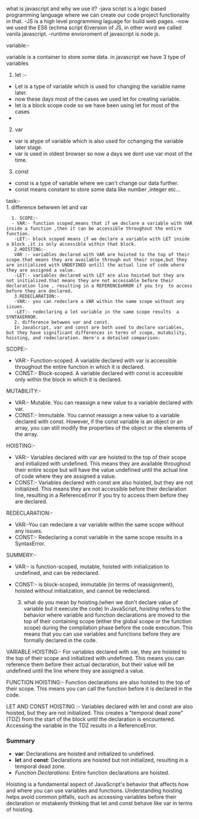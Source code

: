 what is javascript and why we use it?
-java script is a logic based programming language where we can create our code project functionality in that.
-JS is a high level programming laguage for build web pages.
-now we used the ES6 (echma script 6)version of JS, in other word we called vanila javascript.
-runtime envioroment of javascript is node js.

variable:-

variable is a container to store some data.
in javascript we have 3 type of variables
1. let :-
- Let is a type of variable which is used for changing the variable name later.
- now these days most of the cases we used let for creating variable.
- let is a block scope code so we have been using let for most of the cases
-
2. var
- var is atype of variable which is also used for cchanging the variable later stage.
- var is used in oldest  browser so now a days we dont use var most of the time.

3. const 
- const is a type of variable where we can't change our data further.
- const means constant to store some data like number ,integer etc...

task:-  
       1. difference betwwen let and var 
       
      1. SCOPE:-
      - VAR:- function scoped,means that if we declare a variable with VAR inside a function ,then it can be accessible throughout the entire function.
       -LET:- block scoped means if we declare a variable with LET inside a block ,it is only accessible within that block.
       2.HOISTING:-
       VAR :- variables declared with VAR are hoisted to the top of their scope.that means they are available through out their scope,but they are initialized with UNDEFINED untill the actual line of code where they are assigned a value.
       -LET:- variables declared with LET are also hoisted but they are not initialized.that means they are not accessable before their declaration line , resulting in a REFERENCEeRROR if you try  to access before they are declared.
       3.REDECLARATION:-
       -VAR:- you can redeclare a VAR within the same scope without any iisues.
       -LET:- redeclaring a let variable in the same scope results  a SYNTAXERROR. 
       2. difference betwwen var and const.
       In JavaScript, var and const are both used to declare variables, but they have significant differences in terms of scope, mutability, hoisting, and redeclaration. Here's a detailed comparison:

SCOPE:-
- VAR:- Function-scoped. A variable declared with var is accessible throughout the entire function in which it is declared.
- CONST:- Block-scoped. A variable declared with const is accessible only within the block in which it is declared.

MUTABILITY:-
- VAR:- Mutable. You can reassign a new value to a variable declared with var.
- CONST:- Immutable. You cannot reassign a new value to a variable declared with const. However, if the const variable is an object or an array, you can still modify the properties of the object or the elements of the array.

HOISTING:-
- VAR:- Variables declared with var are hoisted to the top of their scope and initialized with undefined. This means they are available throughout their entire scope but will have the value undefined until the actual line of code where they are assigned a value.
- CONST:- Variables declared with const are also hoisted, but they are not initialized. This means they are not accessible before their declaration line, resulting in a ReferenceError if you try to access them before they are declared.

REDECLARATION:-
- VAR:-You can redeclare a var variable within the same scope without any issues.
- CONST:- Redeclaring a const variable in the same scope results in a SyntaxError.

SUMMERY:-
- VAR:- is function-scoped, mutable, hoisted with initialization to undefined, and can be redeclared.
- CONST:- is block-scoped, immutable (in terms of reassignment), hoisted without initialization, and cannot be redeclared.

  3. what do you mean by hoisting.(when we don't declare value of variable but it execute the code)
In JavaScript, *hoisting* refers to the behavior where variable and function declarations are moved to the top of their containing scope (either the global scope or the function scope) during the compilation phase before the code execution. This means that you can use variables and functions before they are formally declared in the code.

VARIABLE HOISTING:-
For variables declared with var, they are hoisted to the top of their scope and initialized with undefined. This means you can reference them before their actual declaration, but their value will be undefined until the line where they are assigned a value.


FUNCTION HOISTING:-
Function declarations are also hoisted to the top of their scope. This means you can call the function before it is declared in the code.


LET AND CONST HOISTING :-
Variables declared with let and const are also hoisted, but they are not initialized. This creates a "temporal dead zone" (TDZ) from the start of the block until the declaration is encountered. Accessing the variable in the TDZ results in a ReferenceError.


### Summary
- **var**: Declarations are hoisted and initialized to undefined.
- **let** and **const**: Declarations are hoisted but not initialized, resulting in a temporal dead zone.
- *Function Declarations*: Entire function declarations are hoisted.

Hoisting is a fundamental aspect of JavaScript's behavior that affects how and where you can use variables and functions. Understanding hoisting helps avoid common pitfalls, such as accessing variables before their declaration or mistakenly thinking that let and const behave like var in terms of hoisting.




